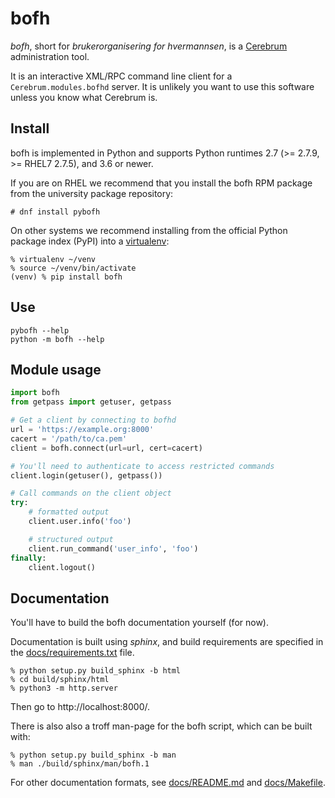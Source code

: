 bofh
====

*bofh*, short for *brukerorganisering for hvermannsen*, is a [Cerebrum]
administration tool.

It is an interactive XML/RPC command line client for a
`Cerebrum.modules.bofhd` server.  It is unlikely you want to use this
software unless you know what Cerebrum is.


Install
-------

bofh is implemented in Python and supports Python runtimes 2.7
(>= 2.7.9, >= RHEL7 2.7.5), and 3.6 or newer.

If you are on RHEL we recommend that you install the bofh RPM package
from the university package repository:

	# dnf install pybofh

On other systems we recommend installing from the official Python package
index (PyPI) into a [virtualenv]:

	% virtualenv ~/venv
	% source ~/venv/bin/activate
	(venv) % pip install bofh


Use
---

	pybofh --help
	python -m bofh --help


Module usage
------------

```python
import bofh
from getpass import getuser, getpass

# Get a client by connecting to bofhd
url = 'https://example.org:8000'
cacert = '/path/to/ca.pem'
client = bofh.connect(url=url, cert=cacert)

# You'll need to authenticate to access restricted commands
client.login(getuser(), getpass())

# Call commands on the client object
try:
    # formatted output
    client.user.info('foo')

    # structured output
    client.run_command('user_info', 'foo')
finally:
    client.logout()
```


Documentation
-------------

You'll have to build the bofh documentation yourself (for now).

Documentation is built using *sphinx*, and build requirements are
specified in the [docs/requirements.txt] file.

	% python setup.py build_sphinx -b html
	% cd build/sphinx/html
	% python3 -m http.server

Then go to http://localhost:8000/.

There is also also a troff man-page for the bofh script, which can be
built with:

	% python setup.py build_sphinx -b man
	% man ./build/sphinx/man/bofh.1

For other documentation formats, see [docs/README.md] and [docs/Makefile].


[Cerebrum]: https://github.com/unioslo/cerebrum
[docs/Makefile]: https://github.com/unioslo/pybofh/blob/master/docs/Makefile
[docs/README.md]: https://github.com/unioslo/pybofh/blob/master/docs/README.md
[docs/requirements.txt]: https://github.com/unioslo/pybofh/blob/master/requirements.txt
[virtualenv]: https://virtualenv.pypa.io/
